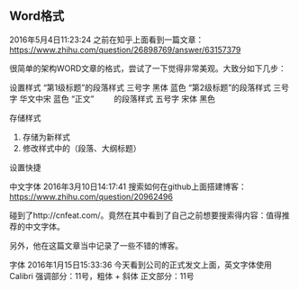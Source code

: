 
## Word格式

2016年5月4日11:23:24
之前在知乎上面看到一篇文章：
https://www.zhihu.com/question/26898769/answer/63157379

很简单的架构WORD文章的格式，尝试了一下觉得非常美观。大致分如下几步：

设置样式
“第1级标题”的段落样式 三号字 黑体 蓝色
“第2级标题”的段落样式 三号字 华文中宋 蓝色
“正文”         的段落样式 五号字 宋体 黑色

存储样式
1. 存储为新样式
2. 修改样式中的（段落、大纲标题）

设置快捷

中文字体
2016年3月10日14:17:41
搜索如何在github上面搭建博客：
https://www.zhihu.com/question/20962496

碰到了http://cnfeat.com/。竟然在其中看到了自己之前想要搜索得内容：值得推荐的中文字体。

另外，他在这篇文章当中记录了一些不错的博客。


字体
2016年1月15日15:33:36
今天看到公司的正式发文上面，英文字体使用Calibri
强调部分：11号，粗体 + 斜体
正文部分：11号
